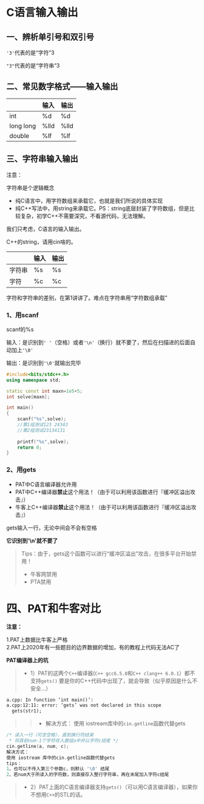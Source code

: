 # C语言输入输出



## 一、辨析单引号和双引号

`'3'`代表的是“字符”3

`"3"`代表的是“字符串”3



## 二、常见数字格式——输入输出

|           | 输入 | 输出 |
| --------- | ---- | ---- |
| int       | %d   | %d   |
| long long | %lld | %lld |
| double    | %lf  | %lf  |



## 三、字符串输入输出

注意：

字符串是个逻辑概念

- 纯C语言中，用字符数组来承载它，也就是我们所说的具体实现
- 纯C++写法中，用string来承载它。PS：string底层封装了字符数组，但是比较复杂，初学C++不需要深究，不看源代码，无法理解。

我们只考虑，C语言的输入输出。

C++的string，请用cin啥的。



|        | 输入 | 输出 |
| ------ | ---- | ---- |
| 字符串 | %s   | %s   |
| 字符   | %c   | %c   |

字符和字符串的差别，在第1讲讲了。难点在字符串用“字符数组承载”



### 1、用scanf

scanf的%s

输入：是识别到`' '`（空格）或者`'\n'`（换行）就不要了，然后在扫描进的后面自动加上`'\0'`

输出：是识别到`'\0'`就输出完毕

```cpp
#include<bits/stdc++.h>
using namespace std;

static const int maxn=1e5+5;
int solve[maxn];

int main()
{
    scanf("%s",solve);
    //第1组测试123 24343
    //第2组测试23134131
    
    printf("%s",solve);
    return 0;
}
```



### 2、用gets

- PAT中C语言编译器允许用
- PAT中C++编译器**禁止**这个用法！（由于可以利用该函数进行『缓冲区溢出攻击』）
- 牛客上C++编译器**禁止**这个用法！（由于可以利用该函数进行『缓冲区溢出攻击』）

gets输入一行，无论中间会不会有空格

**它识别到'\n'就不要了**

> Tips：由于，gets这个函数可以进行“缓冲区溢出”攻击，在很多平台开始禁用！
>
> - 牛客网禁用
> - PTA禁用





# 四、PAT和牛客对比

**注意：**

1.PAT上数据比牛客上严格  
2.PAT上2020年有一些题目的边界数据的增加，有的教程上代码无法AC了  

**PAT编译器上的坑**  

>- 1）PAT的这两个`C++`编译器(`C++ gcc6.5.0`和`C++ clang++ 6.0.1`）都不支持`gets()`
>要是你的C++代码中出现了，就会导致（似乎原因是什么不安全...）  
```txt
a.cpp: In function ‘int main()’:
a.cpp:12:11: error: ‘gets’ was not declared in this scope
  gets(str1);
```
>>- 解决方式：
>>使用 iostream库中的`cin.getline`函数代替gets

```cpp
/* 读入一行（可含空格），直到换行符结束
 * 将其前num-1个字符存入数组a中并以字符c结尾 */
cin.getline(a, num, c);
解决方式：
使用 iostream 库中的cin.getline函数代替gets
tips：
1、也可以不传入第三个参数c，则默认 '\0' 结尾
2、若num大于所读入的字符数，则直接存入整行字符串，再在末尾加入字符c结尾
```



>- 2）PAT上面的C语言编译器支持`gets()`（可以用C语言编译器），如果你不想用`C++`的STL的话。  